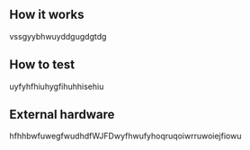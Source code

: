<!---

This file is used to generate your project datasheet. Please fill in the information below and delete any unused
sections.

You can also include images in this folder and reference them in the markdown. Each image must be less than
512 kb in size, and the combined size of all images must be less than 1 MB.
-->

## How it works

vssgyybhwuyddgugdgtdg

## How to test

uyfyhfhiuhygfihuhhisehiu

## External hardware

hfhhbwfuwegfwudhdfWJFDwyfhwufyhoqruqoiwrruwoiejfiowu
